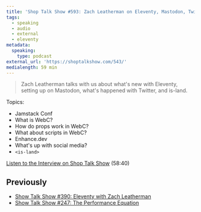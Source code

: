 ```yaml
---
title: 'Shop Talk Show #593: Zach Leatherman on Eleventy, Mastodon, Twitter, and is-land'
tags:
  - speaking
  - audio
  - external
  - eleventy
metadata:
  speaking:
    type: podcast
external_url: 'https://shoptalkshow.com/543/'
medialength: 59 min
---
```

> Zach Leatherman talks with us about what's new with Eleventy, setting up on Mastodon, what's happened with Twitter, and is-land.

Topics:

* Jamstack Conf
* What is WebC?
* How do props work in WebC?
* What about scripts in WebC?
* Enhance.dev
* What's up with social media?
* `<is-land>`

[Listen to the Interview on Shop Talk Show](https://shoptalkshow.com/543/) (58:40)

## Previously

* [Show Talk Show #390: Eleventy with Zach Leatherman](https://www.zachleat.com/web/eleventy-shoptalkshow/)
* [Show Talk Show #247: The Performance Equation](https://www.zachleat.com/web/show-talk-show/)